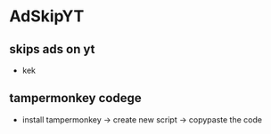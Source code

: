 # AdSkipYT
## skips ads on yt
 - kek

## tampermonkey codege
 - install tampermonkey -> create new script -> copypaste the code
